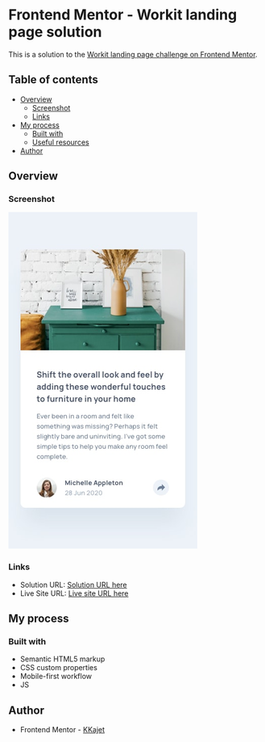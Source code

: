 # Frontend Mentor - Workit landing page solution

This is a solution to the [Workit landing page challenge on Frontend Mentor](https://www.frontendmentor.io/challenges/article-preview-component-dYBN_pYFT).

## Table of contents

- [Overview](#overview)
  - [Screenshot](#screenshot)
  - [Links](#links)
- [My process](#my-process)
  - [Built with](#built-with)
  - [Useful resources](#useful-resources)
- [Author](#author)

## Overview

### Screenshot

![](./design/mobile-design.jpg)

### Links

- Solution URL: [Solution URL here](https://github.com/KKajet/frontend-mentor/tree/main/fm-article-preview-component-master)
- Live Site URL: [Live site URL here](https://main--frontend-mentor-kajet.netlify.app/fm-article-preview-component-master/index.html)

## My process

### Built with

- Semantic HTML5 markup
- CSS custom properties
- Mobile-first workflow
- JS

## Author

- Frontend Mentor - [KKajet](https://www.frontendmentor.io/profile/KKajet)
